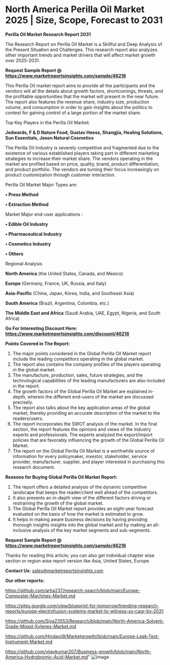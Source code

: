 # North America Perilla Oil Market 2025 | Size, Scope, Forecast to 2031

<strong>Perilla Oil Market Research Report 2031</strong>

The Research Report on Perilla Oil Market is a Skillful and Deep Analysis of the Present Situation and Challenges. This research report also analyzes other important trends and market drivers that will affect market growth over 2025-2031.

<strong>Request Sample Report @ <a href=https://www.marketreportsinsights.com/sample/46216>https://www.marketreportsinsights.com/sample/46216</a></strong>

This Perilla Oil market report aims to provide all the participants and the vendors will all the details about growth factors, shortcomings, threats, and the profitable opportunities that the market will present in the near future. The report also features the revenue share, industry size, production volume, and consumption in order to gain insights about the politics to contest for gaining control of a large portion of the market share.

Top Key Players in the Perilla Oil Market:

<strong>Jedwards, F & D Nature Food, Gustav Heess, Shangjia, Healing Solutions, Sun Essentials, Jason Natural Cosmetics</strong>

The Perilla Oil Industry is severely competitive and fragmented due to the existence of various established players taking part in different marketing strategies to increase their market share. The vendors operating in the market are profiled based on price, quality, brand, product differentiation, and product portfolio. The vendors are turning their focus increasingly on product customization through customer interaction.

Perilla Oil Market Major Types are:

<strong>•  Press Method

•  Extraction Method</strong>

Market Major end-user applications :

<strong>•  Edible Oil Industry

•  Pharmaceutical Industry

•  Cosmetics Industry

•  Others</strong>

Regional Analysis

</u><strong><b>North America</b></strong> (the United States, Canada, and Mexico)

<strong><b>Europe </b></strong>(Germany, France, UK, Russia, and Italy)

<strong><b>Asia-Pacific</b></strong> (China, Japan, Korea, India, and Southeast Asia)

<strong><b>South America</b></strong> (Brazil, Argentina, Colombia, etc.)

<strong><b>The Middle East and Africa</b></strong> (Saudi Arabia, UAE, Egypt, Nigeria, and South Africa)

<strong>Go For Interesting Discount Here: <a href=https://www.marketreportsinsights.com/discount/46216>https://www.marketreportsinsights.com/discount/46216</a></strong>

<strong>Points Covered in The Report:</strong>
<ol>
  <li>The major points considered in the Global Perilla Oil Market report include the leading competitors operating in the global market.</li>
  <li>The report also contains the company profiles of the players operating in the global market.</li>
  <li>The manufacture, production, sales, future strategies, and the technological capabilities of the leading manufacturers are also included in the report.</li>
  <li>The growth factors of the Global Perilla Oil Market are explained in-depth, wherein the different end-users of the market are discussed precisely.</li>
  <li>The report also talks about the key application areas of the global market, thereby providing an accurate description of the market to the readers/users.</li>
  <li>The report incorporates the SWOT analysis of the market. In the final section, the report features the opinions and views of the industry experts and professionals. The experts analyzed the export/import policies that are favorably influencing the growth of the Global Perilla Oil Market.</li>
  <li>The report on the Global Perilla Oil Market is a worthwhile source of information for every policymaker, investor, stakeholder, service provider, manufacturer, supplier, and player interested in purchasing this research document.</li>
</ol>
<strong>Reasons for Buying Global Perilla Oil Market Report:</strong>

<ol>
  <li>The report offers a detailed analysis of the dynamic competitive landscape that keeps the reader/client well ahead of the competitors.</li>
  <li>It also presents an in-depth view of the different factors driving or restraining the growth of the global market.</li>
  <li>The Global Perilla Oil Market report provides an eight-year forecast evaluated on the basis of how the market is estimated to grow.</li>
  <li>It helps in making aware business decisions by having providing thorough insights insights into the global market and by making an all-inclusive analysis of the key market segments and sub-segments.</li>
</ol>
<strong>Request Sample Report @ <a href=https://www.marketreportsinsights.com/sample/46216>https://www.marketreportsinsights.com/sample/46216</a></strong>


Thanks for reading this article; you can also get individual chapter wise section or region wise report version like Asia, United States, Europe.

<strong>Contact Us:</strong>
sales@marketreportsinsights.com

<strong>Our other reports:</strong>

<a href=https://github.com/arha237/research-search/blob/main/Europe-Composter-Machines-Market.md>https://github.com/arha237/research-search/blob/main/Europe-Composter-Machines-Market.md</a>

<a href=https://sites.google.com/view/blueprint-for-tomorrow/trending-research-reports/europe-electrofusion-systems-market-to-witness-xx-cagr-by-2031>https://sites.google.com/view/blueprint-for-tomorrow/trending-research-reports/europe-electrofusion-systems-market-to-witness-xx-cagr-by-2031</a>

<a href=https://github.com/Siya23553/Research/blob/main/North-America-Solvent-Grade-Mixed-Xylenes-Market.md>https://github.com/Siya23553/Research/blob/main/North-America-Solvent-Grade-Mixed-Xylenes-Market.md</a>

<a href=https://github.com/Hindavii9/Marketgrowth/blob/main/Europe-Leak-Test-Instrument-Market.md>https://github.com/Hindavii9/Marketgrowth/blob/main/Europe-Leak-Test-Instrument-Market.md</a>

<a href=https://github.com/vijaykumar207/Business-growth/blob/main/North-America-Hydrobromic-Acid-Market.md>https://github.com/vijaykumar207/Business-growth/blob/main/North-America-Hydrobromic-Acid-Market.md</a>"
![image](https://github.com/user-attachments/assets/1de0d7e8-10d1-4b4b-a5e5-d18187faa84d)
